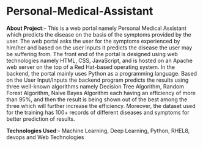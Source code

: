 # Personal-Medical-Assistant

**About Project**:- This is a web portal namely Personal Medical Assistant which predicts the disease on the basis of the symptoms provided by the user. The web portal asks the user for the symptoms experienced by him/her and based on the user inputs it predicts the disease the user may be suffering from. The front end of the portal is designed using web technologies namely HTML, CSS, JavaScript, and is hosted on an Apache web server on the top of a Red Hat-based operating system. In the backend, the portal mainly uses Python as a programming language. Based on the User Input/Inputs the backend program predicts the results using three well-known algorithms namely Decision Tree Algorithm, Random Forest Algorithm, Naive Bayes Algorithm each having an efficiency of more than 95%, and then the result is being shown out of the best among the three which will further increase the efficiency. Moreover, the dataset used for the training has 100+ records of different diseases and symptoms for better prediction of results.

**Technologies Used**:- Machine Learning, Deep Learning, Python, RHEL8, devops and Web Technologies 
